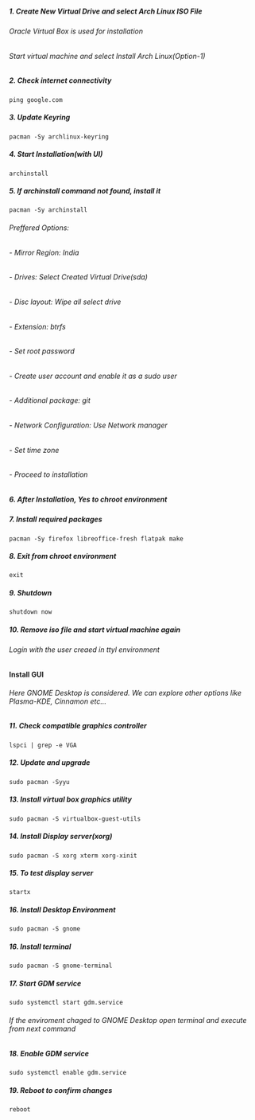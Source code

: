 ##### 1. Create New Virtual Drive and select Arch Linux ISO File
###### Oracle Virtual Box is used for installation
###### Start virtual machine and select Install Arch Linux(Option-1)
##### 2. Check internet connectivity
	ping google.com
##### 3. Update Keyring
	pacman -Sy archlinux-keyring
##### 4. Start Installation(with UI)
	archinstall
##### 5. If archinstall command not found, install it
	pacman -Sy archinstall
###### Preffered Options:<br>
######	- Mirror Region: India
######	- Drives: Select Created Virtual Drive(sda)
######	- Disc layout: Wipe all select drive
######	- Extension: btrfs
######	- Set root password
######	- Create user account and enable it as a sudo user
######	- Additional package: git
######	- Network Configuration: Use Network manager
######	- Set time zone
######	- Proceed to installation
##### 6. After Installation, Yes to chroot environment
##### 7. Install required packages
	pacman -Sy firefox libreoffice-fresh flatpak make
##### 8. Exit from chroot environment
	exit
##### 9. Shutdown
	shutdown now
##### 10. Remove iso file and start virtual machine again
###### Login with the user creaed in ttyl environment
#### Install GUI
###### Here GNOME Desktop is considered. We can explore other options like Plasma-KDE, Cinnamon etc...
##### 11. Check compatible graphics controller
	lspci | grep -e VGA
##### 12. Update and upgrade
	sudo pacman -Syyu
##### 13. Install virtual box graphics utility
	sudo pacman -S virtualbox-guest-utils
##### 14. Install Display server(xorg)
	sudo pacman -S xorg xterm xorg-xinit
##### 15. To test display server
	startx
##### 16. Install Desktop Environment
	sudo pacman -S gnome
##### 16. Install terminal
	sudo pacman -S gnome-terminal
##### 17. Start GDM service
	sudo systemctl start gdm.service
###### If the enviroment chaged to GNOME Desktop open terminal and execute from next command
##### 18. Enable GDM service
	sudo systemctl enable gdm.service
##### 19. Reboot to confirm changes
	reboot
